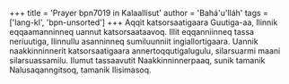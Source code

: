 +++
title = 'Prayer bpn7019 in Kalaallisut'
author = 'Bahá'u'lláh'
tags = ['lang-kl', 'bpn-unsorted']
+++
Aqqit katsorsaatigaara Guutiga-aa, Ilinnik eqqaamanninneq uannut katsorsaataavoq. Illit eqqanniinneq tassa neriuutiga, Ilinnullu asanninneq sumiluunniit ingiallortigaara. Uannik naakkinninnerit katsorsaatigaara annertoqqutigalugulu, silarsuarmi maani silarsuassamilu. Ilumut tassaavutit Naakkinninnerpaaq, sunik tamanik Nalusaqanngitsoq, tamanik Ilisimasoq.
